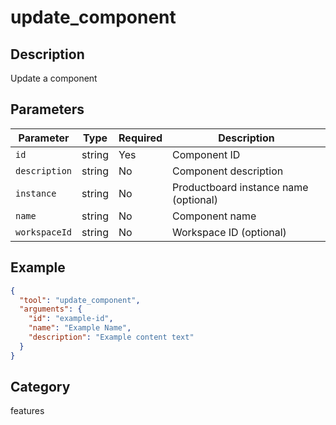 # update_component

## Description
Update a component

## Parameters

| Parameter | Type | Required | Description |
|-----------|------|----------|-------------|
| `id` | string | Yes | Component ID |
| `description` | string | No | Component description |
| `instance` | string | No | Productboard instance name (optional) |
| `name` | string | No | Component name |
| `workspaceId` | string | No | Workspace ID (optional) |

## Example

```json
{
  "tool": "update_component",
  "arguments": {
    "id": "example-id",
    "name": "Example Name",
    "description": "Example content text"
  }
}
```

## Category
features

